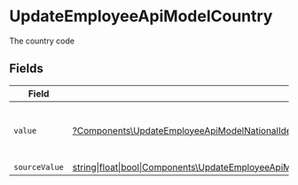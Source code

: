 # UpdateEmployeeApiModelCountry

The country code


## Fields

| Field                                                                                                                                                                                                | Type                                                                                                                                                                                                 | Required                                                                                                                                                                                             | Description                                                                                                                                                                                          | Example                                                                                                                                                                                              |
| ---------------------------------------------------------------------------------------------------------------------------------------------------------------------------------------------------- | ---------------------------------------------------------------------------------------------------------------------------------------------------------------------------------------------------- | ---------------------------------------------------------------------------------------------------------------------------------------------------------------------------------------------------- | ---------------------------------------------------------------------------------------------------------------------------------------------------------------------------------------------------- | ---------------------------------------------------------------------------------------------------------------------------------------------------------------------------------------------------- |
| `value`                                                                                                                                                                                              | [?Components\UpdateEmployeeApiModelNationalIdentityNumberCountryValue](../../Models/Components/UpdateEmployeeApiModelNationalIdentityNumberCountryValue.md)                                          | :heavy_minus_sign:                                                                                                                                                                                   | The ISO3166-1 Alpha2 Code of the Country                                                                                                                                                             | US                                                                                                                                                                                                   |
| `sourceValue`                                                                                                                                                                                        | [string\|float\|bool\|Components\UpdateEmployeeApiModelSourceValueNationalIdentityNumberCountry4\|array\|null](../../Models/Components/UpdateEmployeeApiModelNationalIdentityNumberCountrySourceValue.md) | :heavy_minus_sign:                                                                                                                                                                                   | N/A                                                                                                                                                                                                  |                                                                                                                                                                                                      |